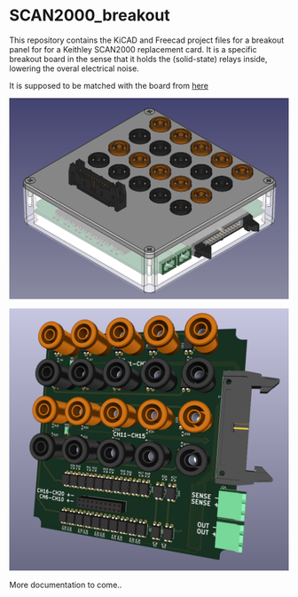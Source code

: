 # SCAN2000_breakout

This repository contains the KiCAD and Freecad project files for a breakout panel for for a Keithley SCAN2000 replacement card. It is a specific breakout board in the sense that it holds the (solid-state) relays inside, lowering the overal electrical noise.

It is supposed to be matched with the board from [here](https://github.com/hb020/SCAN2000)

![case](images/case.png)

![PCB](images/pcb.png)


More documentation to come..

